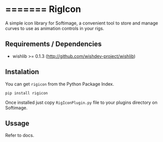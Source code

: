 =======
RigIcon
=======
A simple icon library for Softimage, a convenient tool to
store and manage curves to use as animation controls in your rigs.

Requirements / Dependencies
-------------
- wishlib >= 0.1.3 (http://github.com/wishdev-project/wishlib)

Instalation
------------
You can get `rigicon` from the Python Package Index.

    pip install rigicon

Once installed just copy `RigIconPlugin.py` file to your plugins directory on Softimage.

Ussage
------
Refer to docs.